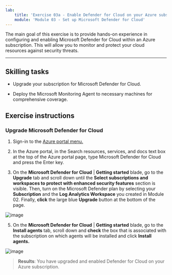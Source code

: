 ```yaml
---
lab:
    title: 'Exercise 03a - Enable Defender for Cloud on your Azure subscription'
    module: 'Module 03 - Set up Microsoft Defender for Cloud'
---
```


The main goal of this exercise is to provide hands-on experience in configuring and enabling Microsoft Defender for Cloud within an Azure subscription. This will allow you to monitor and protect your cloud resources against security threats. 

---

## Skilling tasks

- Upgrade your subscription for Microsoft Defender for Cloud.
  
- Deploy the Microsoft Monitoring Agent to necessary machines for comprehensive coverage.

## Exercise instructions

### Upgrade Microsoft Defender for Cloud

1. Sign-in to the [Azure portal menu.](https://portal.azure.com/)

2. In the Azure portal, in the Search resources, services, and docs text box at the top of the Azure portal page, type Microsoft Defender for Cloud and press the Enter key.

3. On the **Microsoft Defender for Cloud** | **Getting started** blade, go to the **Upgrade** tab and scroll down until the **Select subscriptions and workspaces to protect with enhanced security features** section is visible. Then, turn on the Microsoft Defender plan by selecting your **Subscription** and the **Log Analytics Workspace** you created in Module 02. Finally, **click** the large blue **Upgrade** button at the bottom of the page.

 ![image](https://github.com/MicrosoftLearning/Secure-Azure-services-and-workloads-with-Microsoft-Cloud-Security-Benchmark/assets/91347931/ce586a46-fcac-4949-8b1c-3a581bd89217)

5. On the **Microsoft Defender for Cloud** | **Getting started** blade, go to the **Install agents** tab, scroll down and **check** the box that is associated with the subscription on which agents will be installed and click **Install agents.**

![image](https://github.com/MicrosoftLearning/Secure-Azure-services-and-workloads-with-Microsoft-Cloud-Security-Benchmark/assets/91347931/1ea81720-a70b-46cc-9a7c-2cf9046bb4f5)

> **Results**: You have upgraded and enabled Defender for Cloud on your Azure subscription.
